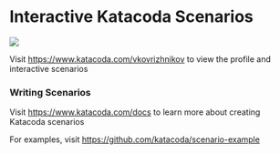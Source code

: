 # Interactive Katacoda Scenarios

[![](http://shields.katacoda.com/katacoda/vkovrizhnikov/count.svg)](https://www.katacoda.com/vkovrizhnikov "Get your profile on Katacoda.com")

Visit https://www.katacoda.com/vkovrizhnikov to view the profile and interactive scenarios

### Writing Scenarios
Visit https://www.katacoda.com/docs to learn more about creating Katacoda scenarios

For examples, visit https://github.com/katacoda/scenario-example
